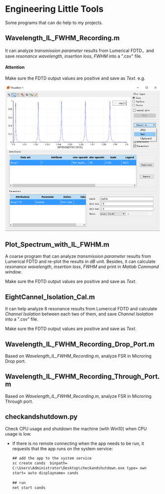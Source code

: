 # Engineering Little Tools
 Some programs that can do help to my projects.

## Wavelength_IL_FWHM_Recording.m

It can analyze *transmission parameter* results from Lumerical FDTD，and save *resonance wavelength*, *insertion loss*, *FWHM* into a ".csv" file.

#### Attention

Make sure the FDTD output values are positive and save as *Text*. e.g. 

![example](pictures/example.png)

## Plot_Spectrum_with_IL_FWHM.m

A coarse program that can analyze *transmission parameter* results from Lumerical FDTD and re-plot the results in *dB* unit. Besides, it can calculate *resonance wavelength*, *insertion loss*, *FWHM* and print in *Matlab Command window*. 

Make sure the FDTD output values are positive and save as *Text*.



## EightCannel_Isolation_Cal.m

It can help analyze 8 resonance results from Lumerical FDTD and calculate *Channel Isolation* between each two of them, and save *Channel Isolation* into a ".csv" file.

Make sure the FDTD output values are positive and save as *Text*.



## Wavelength_IL_FWHM_Recording_Drop_Port.m

Based on *Wavelength_IL_FWHM_Recording.m*, analyze FSR in Microring Drop port.



## Wavelength_IL_FWHM_Recording_Through_Port.m

Based on *Wavelength_IL_FWHM_Recording.m*, analyze FSR in Microring Through port.



## checkandshutdown.py

Check CPU usage and shutdown the machine (with Win10) when CPU usage is low.

* If there is no remote connecting when the app needs to be run, it requests that the app runs on the system service:

  ```
  ## add the app to the system service
  sc create cands  binpath= C:\Users\Administrator\Desktop\checkandshutdown.exe type= own start= auto displayname= cands
  
  ## run
  net start cands
  ```

  